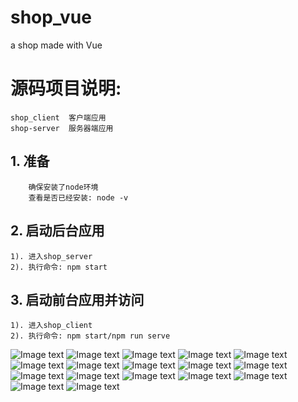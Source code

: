 # shop_vue
a shop made with Vue

# 源码项目说明:
	shop_client  客户端应用
	shop-server  服务器端应用



## 1. 准备
	    确保安装了node环境
		查看是否已经安装: node -v

## 2. 启动后台应用
	1). 进入shop_server
	2). 执行命令: npm start

## 3. 启动前台应用并访问
	1). 进入shop_client 
	2). 执行命令: npm start/npm run serve

![Image text](https://github.com/walker95279527/foodshop/blob/master/%E9%A1%B9%E7%9B%AE%E6%88%AA%E5%9B%BE/1.png)
![Image text](https://github.com/walker95279527/foodshop/blob/master/%E9%A1%B9%E7%9B%AE%E6%88%AA%E5%9B%BE/2.png)
![Image text](https://github.com/walker95279527/foodshop/blob/master/%E9%A1%B9%E7%9B%AE%E6%88%AA%E5%9B%BE/3.png)
![Image text](https://github.com/walker95279527/foodshop/blob/master/%E9%A1%B9%E7%9B%AE%E6%88%AA%E5%9B%BE/4.png)
![Image text](https://github.com/walker95279527/foodshop/blob/master/%E9%A1%B9%E7%9B%AE%E6%88%AA%E5%9B%BE/5.png)
![Image text](https://github.com/walker95279527/foodshop/blob/master/%E9%A1%B9%E7%9B%AE%E6%88%AA%E5%9B%BE/6.png)
![Image text](https://github.com/walker95279527/foodshop/blob/master/%E9%A1%B9%E7%9B%AE%E6%88%AA%E5%9B%BE/7.png)
![Image text](https://github.com/walker95279527/foodshop/blob/master/%E9%A1%B9%E7%9B%AE%E6%88%AA%E5%9B%BE/8.png)
![Image text](https://github.com/walker95279527/foodshop/blob/master/%E9%A1%B9%E7%9B%AE%E6%88%AA%E5%9B%BE/9.png)
![Image text](https://github.com/walker95279527/foodshop/blob/master/%E9%A1%B9%E7%9B%AE%E6%88%AA%E5%9B%BE/10.png)
![Image text](https://github.com/walker95279527/foodshop/blob/master/%E9%A1%B9%E7%9B%AE%E6%88%AA%E5%9B%BE/11.png)
![Image text](https://github.com/walker95279527/foodshop/blob/master/%E9%A1%B9%E7%9B%AE%E6%88%AA%E5%9B%BE/12.png)
![Image text](https://github.com/walker95279527/foodshop/blob/master/%E9%A1%B9%E7%9B%AE%E6%88%AA%E5%9B%BE/13.png)
![Image text](https://github.com/walker95279527/foodshop/blob/master/%E9%A1%B9%E7%9B%AE%E6%88%AA%E5%9B%BE/14.png)
![Image text](https://github.com/walker95279527/foodshop/blob/master/%E9%A1%B9%E7%9B%AE%E6%88%AA%E5%9B%BE/15.png)
![Image text](https://github.com/walker95279527/foodshop/blob/master/%E9%A1%B9%E7%9B%AE%E6%88%AA%E5%9B%BE/16.png)
![Image text](https://github.com/walker95279527/foodshop/blob/master/%E9%A1%B9%E7%9B%AE%E6%88%AA%E5%9B%BE/17.png)
